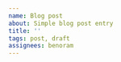 ```yaml
---
name: Blog post
about: Simple blog post entry
title: ''
tags: post, draft
assignees: benoram
---
```


